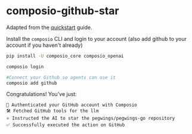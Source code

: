 # composio-github-star

Adapted from the [quickstart](https://docs.composio.dev/introduction/intro/quickstart) guide.

Install the `composio` CLI and login to your account (also add github to your account if you haven't already)

```bash
pip install -U composio_core composio_openai

composio login

#Connect your Github so agents can use it
composio add github
```

Congratulations! You’ve just:

    🔐 Authenticated your GitHub account with Composio
    🛠 Fetched GitHub tools for the llm
    ⭐ Instructed the AI to star the pegwings/pegwings-go repository
    ✅ Successfully executed the action on GitHub
